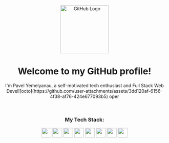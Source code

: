 <div align="center">
<img src="https://github.com/raghavk16/raghavk16/blob/master/octo.gif" alt="GitHub Logo" width="150" height="150" />
</div>
<div align="center">

# Welcome to my GitHub profile!
</div>


<p font-size="55px" font-weight="500" align="center">I'm Pavel Yemelyanau, a self-motivated tech enthusiast and Full Stack Web Devel![octo](https://github.com/user-attachments/assets/3dd120af-6156-4f38-af76-424e677093b5)
oper</p>

<br/>
<div align="center">
  
### My Tech Stack:
</div>

<div align="center">
<code><img height="30" src="https://upload.wikimedia.org/wikipedia/commons/thumb/6/6a/JavaScript-logo.png/240px-JavaScript-logo.png"></code>
<code><img height="30" src="https://upload.wikimedia.org/wikipedia/commons/thumb/4/4c/Typescript_logo_2020.svg/1024px-Typescript_logo_2020.svg.png"></code>
<code><img height="30" src="https://brandslogos.com/wp-content/uploads/images/react-logo-vector.svg"></code>
<code><img height="30" src="https://logicwiki.co.uk/images/4/49/Redux.png"></code>
<code><img height="30" src="https://cdn-icons-png.flaticon.com/512/5968/5968322.png"></code>
<code><img height="30" src="https://docs.nestjs.com/assets/logo-small.svg"></code>
<code><img height="30" src="https://cdn4.iconfinder.com/data/icons/flat-pro-database-set-1/32/sql-badge-512.png"></code>
<code><img height="30" src="https://upload.wikimedia.org/wikipedia/commons/2/29/Postgresql_elephant.svg"></code>
</div>
<br/>
